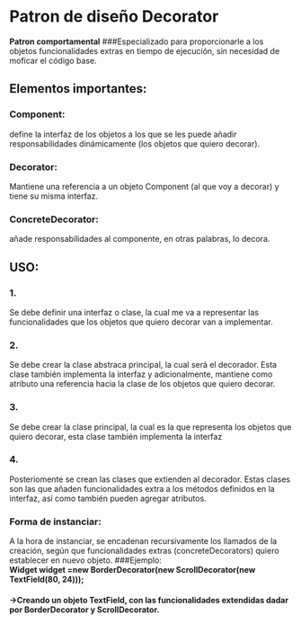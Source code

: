 # Patron de diseño Decorator

**Patron comportamental**
###Especializado para proporcionarle a los objetos funcionalidades extras en tiempo de ejecución, sin necesidad de moficar el código base.

## Elementos importantes:

### Component:
define la interfaz de los objetos a los que se les puede añadir responsabilidades dinámicamente (los objetos que quiero decorar).

### Decorator: 
Mantiene una referencia a un objeto Component (al que voy a decorar) y tiene su misma interfaz.

### ConcreteDecorator: 
añade responsabilidades al componente, en otras palabras, lo decora.

## USO:
### 1.
Se debe definir una interfaz o clase, la cual me va a representar las funcionalidades que los objetos que quiero decorar van a implementar.

### 2. 
Se debe crear la clase abstraca principal, la cual será el decorador. Esta clase también implementa la interfaz y adicionalmente, mantiene como atributo una referencia hacia la clase de los objetos que quiero decorar.

### 3.
Se debe crear la clase principal, la cual es la que representa los objetos que quiero decorar, esta clase también implementa la interfaz

### 4.
Posteriomente se crean las clases que extienden al decorador. Estas clases son las que añaden funcionalidades extra a los métodos definidos en la interfaz, así como también pueden agregar atributos.

### Forma de instanciar:
A la hora de instanciar, se encadenan recursivamente los llamados de la creación, según que funcionalidades extras (concreteDecorators) quiero establecer en nuevo objeto.
###Ejemplo:  
  **Widget widget =new BorderDecorator(new ScrollDecorator(new TextField(80, 24)));**
  #### ->Creando un objeto TextField, con las funcionalidades extendidas dadar por BorderDecorator y ScrollDecorator.
